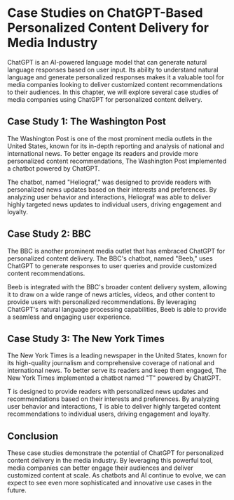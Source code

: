 Case Studies on ChatGPT-Based Personalized Content Delivery for Media Industry
==================================================================================================================

ChatGPT is an AI-powered language model that can generate natural language responses based on user input. Its ability to understand natural language and generate personalized responses makes it a valuable tool for media companies looking to deliver customized content recommendations to their audiences. In this chapter, we will explore several case studies of media companies using ChatGPT for personalized content delivery.

Case Study 1: The Washington Post
---------------------------------

The Washington Post is one of the most prominent media outlets in the United States, known for its in-depth reporting and analysis of national and international news. To better engage its readers and provide more personalized content recommendations, The Washington Post implemented a chatbot powered by ChatGPT.

The chatbot, named "Heliograf," was designed to provide readers with personalized news updates based on their interests and preferences. By analyzing user behavior and interactions, Heliograf was able to deliver highly targeted news updates to individual users, driving engagement and loyalty.

Case Study 2: BBC
-----------------

The BBC is another prominent media outlet that has embraced ChatGPT for personalized content delivery. The BBC's chatbot, named "Beeb," uses ChatGPT to generate responses to user queries and provide customized content recommendations.

Beeb is integrated with the BBC's broader content delivery system, allowing it to draw on a wide range of news articles, videos, and other content to provide users with personalized recommendations. By leveraging ChatGPT's natural language processing capabilities, Beeb is able to provide a seamless and engaging user experience.

Case Study 3: The New York Times
--------------------------------

The New York Times is a leading newspaper in the United States, known for its high-quality journalism and comprehensive coverage of national and international news. To better serve its readers and keep them engaged, The New York Times implemented a chatbot named "T" powered by ChatGPT.

T is designed to provide readers with personalized news updates and recommendations based on their interests and preferences. By analyzing user behavior and interactions, T is able to deliver highly targeted content recommendations to individual users, driving engagement and loyalty.

Conclusion
----------

These case studies demonstrate the potential of ChatGPT for personalized content delivery in the media industry. By leveraging this powerful tool, media companies can better engage their audiences and deliver customized content at scale. As chatbots and AI continue to evolve, we can expect to see even more sophisticated and innovative use cases in the future.
